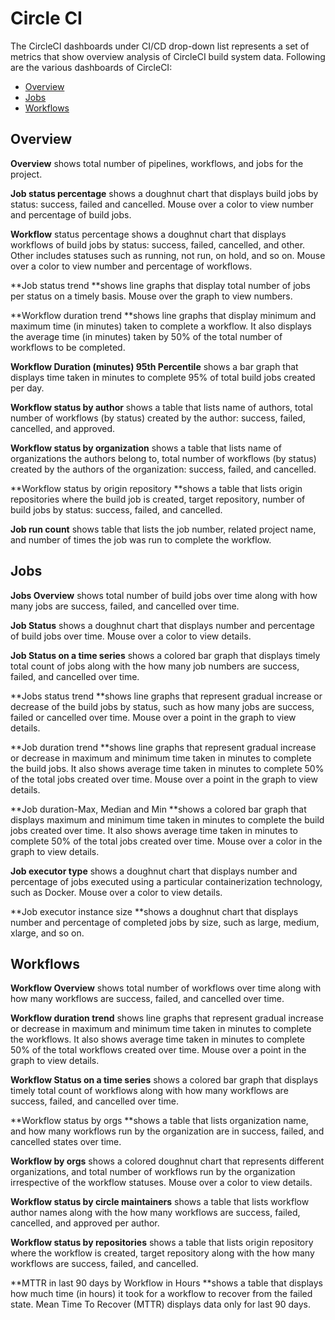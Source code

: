 # Circle CI

The CircleCI dashboards under CI/CD drop-down list represents a set of metrics that show overview analysis of CircleCI build system data. Following are the various dashboards of CircleCI:

* [Overview](circle-ci.md#overview)
* [Jobs](circle-ci.md#jobs)
* [Workflows](circle-ci.md#workflows)

## Overview

**Overview** shows total number of pipelines, workflows, and jobs for the project.

**Job status percentage** shows a doughnut chart that displays build jobs by status: success, failed and cancelled. Mouse over a color to view number and percentage of build jobs.

**Workflow** status percentage shows a doughnut chart that displays workflows of build jobs by status: success, failed, cancelled, and other. Other includes statuses such as running, not run, on hold, and so on. Mouse over a color to view number and percentage of workflows.

**Job status trend **shows line graphs that display total number of jobs per status on a timely basis. Mouse over the graph to view numbers.

**Workflow duration trend **shows line graphs that display minimum and maximum time (in minutes) taken to complete a workflow. It also displays the average time (in minutes) taken by 50% of the total number of workflows to be completed.

**Workflow Duration (minutes) 95th Percentile** shows a bar graph that displays time  taken in minutes to complete 95% of total build jobs created per day.

**Workflow status by author** shows a table that lists name of authors, total number of workflows (by status) created by the author: success, failed, cancelled, and approved.

**Workflow status by organization** shows a table that lists name of organizations the authors belong to, total number of workflows (by status) created by the authors of the organization: success, failed, and cancelled.

**Workflow status by origin repository **shows a table that lists origin repositories where the build job is created, target repository, number of build jobs by status: success, failed, and cancelled. 

**Job run count** shows table that lists the job number, related project name, and number of times the job was run to complete the workflow.

## Jobs

**Jobs Overview** shows total number of build jobs over time along with how many jobs are success, failed, and cancelled over time.

**Job Status** shows a doughnut chart that displays number and percentage of build jobs over time. Mouse over a color to view details.

**Job Status on a time series** shows a colored bar graph that displays timely total count of jobs along with the how many job numbers are success, failed, and cancelled over time.

**Jobs status trend **shows line graphs that represent gradual increase or decrease of the build jobs by status, such as how many jobs are success, failed or cancelled over time. Mouse over a point in the graph to view details.

**Job duration trend **shows line graphs that represent gradual increase or decrease in maximum and minimum time taken in minutes to complete the build jobs. It also shows average time taken in minutes to complete 50% of the total jobs created over time. Mouse over a point in the graph to view details.

**Job duration-Max, Median and Min **shows a colored bar graph that displays maximum and minimum time taken in minutes to complete the build jobs created over time. It also shows average time taken in minutes to complete 50% of the total jobs created over time. Mouse over a color in the graph to view details.

**Job executor type** shows a doughnut chart that displays number and percentage of jobs executed using a particular containerization technology, such as Docker. Mouse over a color to view details.

**Job executor instance size **shows a doughnut chart that displays number and percentage of completed jobs by size, such as large, medium, xlarge, and so on.

## Workflows

**Workflow Overview** shows total number of workflows over time along with how many workflows are success, failed, and cancelled over time.

**Workflow duration trend** shows line graphs that represent gradual increase or decrease in maximum and minimum time taken in minutes to complete the workflows. It also shows average time taken in minutes to complete 50% of the total workflows created over time. Mouse over a point in the graph to view details.

**Workflow Status on a time series** shows a colored bar graph that displays timely total count of workflows along with how many workflows are success, failed, and cancelled over time.

**Workflow status by orgs **shows a table that lists organization name, and how many workflows run by the organization are in success, failed, and cancelled states over time.

**Workflow by orgs** shows a colored doughnut chart that represents different organizations, and total number of workflows run by the organization irrespective of the workflow statuses. Mouse over a color to view details.

**Workflow status by circle maintainers** shows a table that lists workflow author names along with the how many workflows are success, failed, cancelled, and approved per author.

**Workflow status by repositories** shows a table that lists origin repository where the workflow is created, target repository along with the how many workflows are success, failed, and cancelled.

**MTTR in last 90 days by Workflow in Hours **shows a table that displays how much time (in hours) it took for a workflow to recover from the failed state. Mean Time To Recover (MTTR) displays data only for last 90 days.
